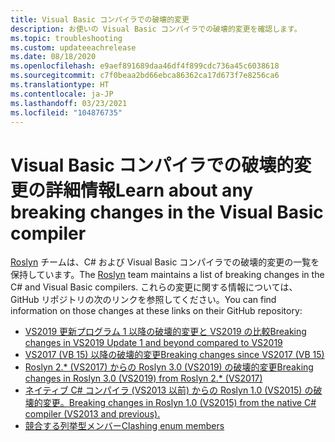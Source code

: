 ```yaml
---
title: Visual Basic コンパイラでの破壊的変更
description: お使いの Visual Basic コンパイラでの破壊的変更を確認します。
ms.topic: troubleshooting
ms.custom: updateeachrelease
ms.date: 08/18/2020
ms.openlocfilehash: e9aef891689daa46df4f899cdc736a45c6038618
ms.sourcegitcommit: c7f0beaa2bd66ebca86362ca17d673f7e8256ca6
ms.translationtype: HT
ms.contentlocale: ja-JP
ms.lasthandoff: 03/23/2021
ms.locfileid: "104876735"
---
```

# <a name="learn-about-any-breaking-changes-in-the-visual-basic-compiler"></a><span data-ttu-id="0cf16-103">Visual Basic コンパイラでの破壊的変更の詳細情報</span><span class="sxs-lookup"><span data-stu-id="0cf16-103">Learn about any breaking changes in the Visual Basic compiler</span></span>

<span data-ttu-id="0cf16-104">[Roslyn](https://github.com/dotnet/roslyn) チームは、C# および Visual Basic コンパイラでの破壊的変更の一覧を保持しています。</span><span class="sxs-lookup"><span data-stu-id="0cf16-104">The [Roslyn](https://github.com/dotnet/roslyn) team maintains a list of breaking changes in the C# and Visual Basic compilers.</span></span> <span data-ttu-id="0cf16-105">これらの変更に関する情報については、GitHub リポジトリの次のリンクを参照してください。</span><span class="sxs-lookup"><span data-stu-id="0cf16-105">You can find information on those changes at these links on their GitHub repository:</span></span>

- [<span data-ttu-id="0cf16-106">VS2019 更新プログラム 1 以降の破壊的変更と VS2019 の比較</span><span class="sxs-lookup"><span data-stu-id="0cf16-106">Breaking changes in VS2019 Update 1 and beyond compared to VS2019</span></span>](https://github.com/dotnet/roslyn/blob/main/docs/compilers/Visual%20Basic/Compiler%20Breaking%20Changes%20-%20post%20VS2019.md)
- [<span data-ttu-id="0cf16-107">VS2017 (VB 15) 以降の破壊的変更</span><span class="sxs-lookup"><span data-stu-id="0cf16-107">Breaking changes since VS2017 (VB 15)</span></span>](https://github.com/dotnet/roslyn/blob/main/docs/compilers/Visual%20Basic/Compiler%20Breaking%20Changes%20-%20post%20VS2017.md)
- [<span data-ttu-id="0cf16-108">Roslyn 2.\* (VS2017) からの Roslyn 3.0 (VS2019) の破壊的変更</span><span class="sxs-lookup"><span data-stu-id="0cf16-108">Breaking changes in Roslyn 3.0 (VS2019) from Roslyn 2.\* (VS2017)</span></span>](https://github.com/dotnet/roslyn/blob/main/docs/compilers/Visual%20Basic/Compiler%20Breaking%20Changes%20-%20VS2019.md)
- [<span data-ttu-id="0cf16-109">ネイティブ C# コンパイラ (VS2013 以前) からの Roslyn 1.0 (VS2015) の破壊的変更。</span><span class="sxs-lookup"><span data-stu-id="0cf16-109">Breaking changes in Roslyn 1.0 (VS2015) from the native C# compiler (VS2013 and previous).</span></span>](https://github.com/dotnet/roslyn/blob/main/docs/compilers/Visual%20Basic/Compiler%20Breaking%20Changes%20-%20VS2015.md)
- [<span data-ttu-id="0cf16-110">競合する列挙型メンバー</span><span class="sxs-lookup"><span data-stu-id="0cf16-110">Clashing enum members</span></span>](https://github.com/dotnet/roslyn/blob/main/docs/compilers/Visual%20Basic/Clashing%20Enum%20Members.md)
